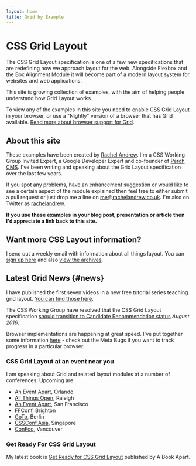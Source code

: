 ```yaml
---
layout: home
title: Grid by Example
---
```


# CSS Grid Layout

The CSS Grid Layout specification is one of a few new specifications that are redefining how we approach layout for the web. Alongside Flexbox and the Box Alignment Module it will become part of a modern layout system for websites and web applications.

This site is growing collection of examples, with the aim of helping people understand how Grid Layout works.

<div class="box info">
	<p>To view any of the examples in this site you need to enable CSS Grid Layout in your browser, or use a "Nightly" version of a browser that has Grid available. <a href="/browsers">Read more about browser support for Grid</a>.</p>
</div>

## About this site

These examples have been created by [Rachel Andrew](https://rachelandrew.co.uk). I'm a CSS Working Group Invited Expert, a Google Developer Expert and co-founder of [Perch CMS](https://grabaperch.com). I've been writing and speaking about the Grid Layout specification over the last few years.

If you spot any problems, have an enhancement suggestion or would like to see a certain aspect of the module explained then feel free to either submit a pull request or just drop me a line on [me@rachelandrew.co.uk](mailto:me@rachelandrew.co.uk). I'm also on Twitter as <a href="http://twitter.com/rachelandrew">rachelandrew</a>.

**If you use these examples in your blog post, presentation or article then I'd appreciate a link back to this site.**


## Want more CSS Layout information?

I send out a weekly email with information about all things layout. You can [sign up here](http://csslayout.news/) and also [view the archives](http://csslayout.news/issues).

## Latest Grid News {#news}

I have published the first seven videos in a new free tutorial series teaching grid layout. [You can find those here](/video).

The CSS Working Group have resolved that the CSS Grid Layout specification [should transition to Candidate Recommendation status](https://www.w3.org/blog/CSS/2016/08/04/minutes-telecon-294/) _August 2016_.

Browser implementations are happening at great speed. I've put together some information [here](/browsers) - check out the Meta Bugs if you want to track progress in a particular browser.

### CSS Grid Layout at an event near you

I am speaking about Grid and related layout modules at a number of conferences. Upcoming are:

- [An Event Apart](http://aneventapart.com/event/orlando-special-edition-2016), Orlando
- [All Things Open](https://allthingsopen.org/), Raleigh
- [An Event Apart](http://aneventapart.com/event/san-francisco-2016), San Francisco
- [FFConf](https://2016.ffconf.org/#workshops), Brighton
- [GoTo](https://gotocon.com/berlin-2016/), Berlin
- [CSSConf.Asia](https://2016.cssconf.asia/), Singapore
- [ConFoo](https://confoo.ca/en/yvr2016), Vancouver

### Get Ready For CSS Grid Layout

My latest book is [Get Ready for CSS Grid Layout](http://abookapart.com/products/get-ready-for-css-grid-layout) published by A Book Apart.
